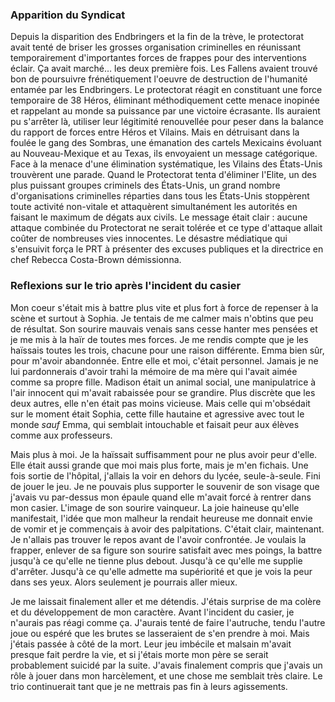 ### Apparition du Syndicat 

Depuis la disparition des Endbringers et la fin de la trève, le protectorat avait tenté de briser les grosses organisation criminelles en réunissant temporairement d'importantes forces de frappes pour des interventions éclair. Ça avait marché… les deux première fois. Les Fallens avaient trouvé bon de poursuivre frénétiquement l'oeuvre de destruction de l'humanité entamée par les Endbringers. Le protectorat réagit en constituant une force temporaire de 38 Héros, éliminant méthodiquement cette menace inopinée et rappelant au monde sa puissance par une victoire écrasante. Ils auraient pu s'arrêter là, utiliser leur légitimité renouvellée pour peser dans la balance du rapport de forces entre Héros et Vilains. Mais en détruisant dans la foulée le gang des Sombras, une émanation des cartels Mexicains évoluant au Nouveau-Mexique et au Texas, ils envoyaient un message catégorique. Face à la menace d'une élimination systématique, les Vilains des États-Unis trouvèrent une parade. Quand le Protectorat tenta d'éliminer l'Elite, un des plus puissant groupes criminels des États-Unis, un grand nombre d'organisations criminelles réparties dans tous les États-Unis stoppèrent toute activité non-vitale et attaquèrent simultanément les autorités en faisant le maximum de dégats aux civils. Le message était clair : aucune attaque combinée du Protectorat ne serait tolérée et ce type d'attaque allait coûter de nombreuses vies innocentes. Le désastre médiatique qui s'ensuivit força le PRT à présenter des excuses publiques et la directrice en chef Rebecca Costa-Brown démissionna.

### Reflexions sur le trio après l'incident du casier

Mon coeur s'était mis à battre plus vite et plus fort à force de repenser à la scène et surtout à Sophia. Je tentais de me calmer mais n'obtins que peu de résultat. Son sourire mauvais venais sans cesse hanter mes pensées et je me mis à la haïr de toutes mes forces. Je me rendis compte que je les haïssais toutes les trois, chacune pour une raison différente. Emma bien sûr, pour m'avoir abandonnée. Entre elle et moi, c'était personnel. Jamais je ne lui pardonnerais d'avoir trahi la mémoire de ma mère qui l'avait aimée comme sa propre fille. Madison était un animal social, une manipulatrice à l'air innocent qui m'avait rabaissée pour se grandire. Plus discrète que les deux autres, elle n'en était pas moins vicieuse. Mais celle qui m'obsédait sur le moment était Sophia, cette fille hautaine et agressive avec tout le monde *sauf* Emma, qui semblait intouchable et faisait peur aux élèves comme aux professeurs.

Mais plus à moi. Je la haïssait suffisamment pour ne plus avoir peur d'elle. Elle était aussi grande que moi mais plus forte, mais je m'en fichais. Une fois sortie de l'hôpital, j'allais la voir en dehors du lycée, seule-à-seule. Fini de jouer le jeu. Je ne pouvais plus supporter le souvenir de son visage que j'avais vu par-dessus mon épaule quand elle m'avait forcé à rentrer dans mon casier. L'image de son sourire vainqueur. La joie haineuse qu'elle manifestait, l'idée que mon malheur la rendait heureuse me donnait envie de vomir et je commençais à avoir des palpitations. C'était clair, maintenant. Je n'allais pas trouver le repos avant de l'avoir confrontée. Je voulais la frapper, enlever de sa figure son sourire satisfait avec mes poings, la battre jusqu'à ce qu'elle ne tienne plus debout. Jusqu'à ce qu'elle me supplie d'arrêter. Jusqu'à ce qu'elle admette ma supériorité et que je vois la peur dans ses yeux. Alors seulement je pourrais aller mieux.

Je me laissait finalement aller et me détendis. J'étais surprise de ma colère et du développement de mon caractère. Avant l'incident du casier, je n'aurais pas réagi comme ça. J'aurais tenté de faire l'autruche, tendu l'autre joue ou espéré que les brutes se lasseraient de s'en prendre à moi. Mais j'étais passée à côté de la mort. Leur jeu imbécile et malsain m'avait presque fait perdre la vie, et si j'étais morte mon père se serait probablement suicidé par la suite. J'avais finalement compris que j'avais un rôle à jouer dans mon harcèlement, et une chose me semblait très claire. Le trio continuerait tant que je ne mettrais pas fin à leurs agissements.